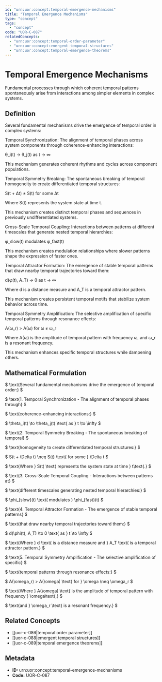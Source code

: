 ```yaml
---
id: "urn:uor:concept:temporal-emergence-mechanisms"
title: "Temporal Emergence Mechanisms"
type: "concept"
tags:
  - "concept"
code: "UOR-C-087"
relatedConcepts:
  - "urn:uor:concept:temporal-order-parameter"
  - "urn:uor:concept:emergent-temporal-structures"
  - "urn:uor:concept:temporal-emergence-theorems"
---
```


# Temporal Emergence Mechanisms

Fundamental processes through which coherent temporal patterns spontaneously arise from interactions among simpler elements in complex systems.

## Definition

Several fundamental mechanisms drive the emergence of temporal order in complex systems:

Temporal Synchronization: The alignment of temporal phases across system components through coherence-enhancing interactions:

θ_i(t) → θ_j(t) as t → ∞

This mechanism generates coherent rhythms and cycles across component populations.

Temporal Symmetry Breaking: The spontaneous breaking of temporal homogeneity to create differentiated temporal structures:

S(t + Δt) ≠ S(t) for some Δt

Where S(t) represents the system state at time t.

This mechanism creates distinct temporal phases and sequences in previously undifferentiated systems.

Cross-Scale Temporal Coupling: Interactions between patterns at different timescales that generate nested temporal hierarchies:

φ_slow(t) modulates φ_fast(t)

This mechanism creates modulation relationships where slower patterns shape the expression of faster ones.

Temporal Attractor Formation: The emergence of stable temporal patterns that draw nearby temporal trajectories toward them:

d(φ(t), A_T) → 0 as t → ∞

Where d is a distance measure and A_T is a temporal attractor pattern.

This mechanism creates persistent temporal motifs that stabilize system behavior across time.

Temporal Symmetry Amplification: The selective amplification of specific temporal patterns through resonance effects:

A(ω_r) > A(ω) for ω ≠ ω_r

Where A(ω) is the amplitude of temporal pattern with frequency ω, and ω_r is a resonant frequency.

This mechanism enhances specific temporal structures while dampening others.

## Mathematical Formulation

$
\text{Several fundamental mechanisms drive the emergence of temporal order:}
$

$
\text{1. Temporal Synchronization - The alignment of temporal phases through}
$

$
\text{coherence-enhancing interactions:}
$

$
\theta_i(t) \to \theta_j(t) \text{ as } t \to \infty
$

$
\text{2. Temporal Symmetry Breaking - The spontaneous breaking of temporal}
$

$
\text{homogeneity to create differentiated temporal structures:}
$

$
S(t + \Delta t) \neq S(t) \text{ for some } \Delta t
$

$
\text{Where } S(t) \text{ represents the system state at time } t\text{.}
$

$
\text{3. Cross-Scale Temporal Coupling - Interactions between patterns at}
$

$
\text{different timescales generating nested temporal hierarchies:}
$

$
\phi_{slow}(t) \text{ modulates } \phi_{fast}(t)
$

$
\text{4. Temporal Attractor Formation - The emergence of stable temporal patterns}
$

$
\text{that draw nearby temporal trajectories toward them:}
$

$
d(\phi(t), A_T) \to 0 \text{ as } t \to \infty
$

$
\text{Where } d \text{ is a distance measure and } A_T \text{ is a temporal attractor pattern.}
$

$
\text{5. Temporal Symmetry Amplification - The selective amplification of specific}
$

$
\text{temporal patterns through resonance effects:}
$

$
A(\omega_r) > A(\omega) \text{ for } \omega \neq \omega_r
$

$
\text{Where } A(\omega) \text{ is the amplitude of temporal pattern with frequency } \omega\text{,}
$

$
\text{and } \omega_r \text{ is a resonant frequency.}
$

## Related Concepts

- [[uor-c-086|temporal order parameter]]
- [[uor-c-088|emergent temporal structures]]
- [[uor-c-089|temporal emergence theorems]]

## Metadata

- **ID:** urn:uor:concept:temporal-emergence-mechanisms
- **Code:** UOR-C-087

